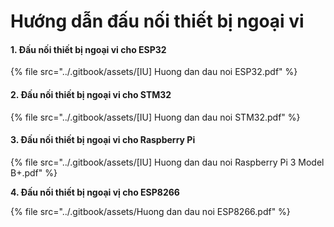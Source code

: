 # Hướng dẫn đấu nối thiết bị ngoại vi

#### 1. Đấu nối thiết bị ngoại vi cho ESP32

{% file src="../.gitbook/assets/[IU] Huong dan dau noi ESP32.pdf" %}

#### 2. Đấu nối thiết bị ngoại vi cho STM32

{% file src="../.gitbook/assets/[IU] Huong dan dau noi STM32.pdf" %}

#### 3. Đấu nối thiết bị ngoại vi cho Raspberry Pi

{% file src="../.gitbook/assets/[IU] Huong dan dau noi Raspberry Pi 3 Model B+.pdf" %}

**4. Đấu nối thiết bị ngoại vị cho ESP8266**

{% file src="../.gitbook/assets/Huong dan dau noi ESP8266.pdf" %}
